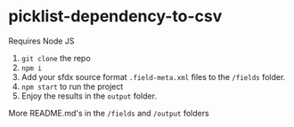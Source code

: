 # picklist-dependency-to-csv

Requires Node JS

 1. `git clone` the repo
 1. `npm i`
 1. Add your sfdx source format `.field-meta.xml` files to the `/fields` folder.
 1. `npm start` to run the project
 1. Enjoy the results in the `output` folder.

More README.md's in the `/fields` and `/output` folders
